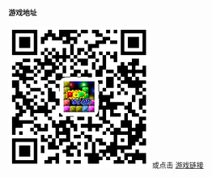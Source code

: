 #### 游戏地址
<img src="./imgsrc/address.png" alt="">
或点击 <a href="https://bigbrochan.github.io/popstar/">游戏链接</a>

